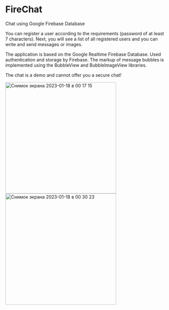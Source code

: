 # FireChat
Chat using Google Firebase Database

You can register a user according to the requirements (password of at least 7 characters).
Next, you will see a list of all registered users and you can write and send messages or images.

The application is based on the Google Realtime Firebase Database. 
Used authentication and storage by Firebase.
The markup of message bubbles is implemented using the BubbleView and BubbleImageView libraries.

The chat is a demo and cannot offer you a secure chat!

<img width="348" alt="Снимок экрана 2023-01-18 в 00 17 15" src="https://user-images.githubusercontent.com/97456931/213025900-767ec46c-61d8-441c-852b-100a36e83bf2.png">
<img width="348" alt="Снимок экрана 2023-01-18 в 00 30 23" src="https://user-images.githubusercontent.com/97456931/213026561-cd05fed8-0ca4-4805-b03e-a46cb37b2375.png">

